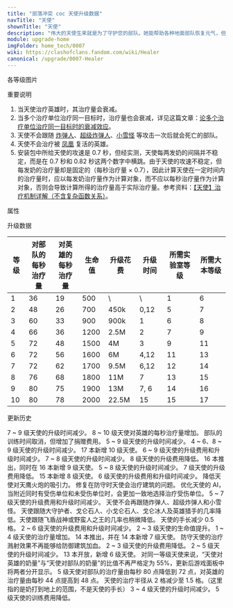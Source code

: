 ```yaml
---
title: "部落冲突 coc 天使升级数据"
navTitle: "天使"
shownTitle: "天使"
description: "伟大的天使生来就是为了守护您的部队。她能帮助各种地面部队恢复元气，但要记得小心保护天使免受防空火箭的袭击！"
module: upgrade-home
imgFolder: home_tech/0007
wiki: https://clashofclans.fandom.com/wiki/Healer
canonical: /upgrade/0007-Healer
---
```


<UnitInfo :folder="$frontmatter.imgFolder" imgSrc="Healer_info.png" :imgAlt="$frontmatter.navTitle" :description="$frontmatter.description" />

<SmallTitle>各等级图片</SmallTitle>

<Panel>
    <UnitImgGroup :folder="$frontmatter.imgFolder">
        <UnitImg imgTitle="1 - 2 级" imgSrc="Healer1.png" />
        <UnitImg imgTitle="3 级" imgSrc="Healer3.png" />
        <UnitImg imgTitle="4 级" imgSrc="Healer4.png" />
        <UnitImg imgTitle="5 - 6 级" imgSrc="Healer5.png" />
        <UnitImg imgTitle="7 级" imgSrc="Healer7.png" />
        <UnitImg imgTitle="8 级" imgSrc="Healer8.png" />
        <UnitImg imgTitle="9 级" imgSrc="Healer9.png" />
        <UnitImg imgTitle="10 级" imgSrc="Healer10.png" />
    </UnitImgGroup>
</Panel>

<SmallTitle>重要说明</SmallTitle>

1. 当天使治疗英雄时，其治疗量会衰减。
2. 当多个治疗单位治疗同一目标时，治疗量也会衰减，详见这篇文章：[论多个治疗单位治疗同一目标时的衰减效应](/p/6925)。
3. 天使不会跟随 [炸弹人](/upgrade/0004-Wall-Breaker)、[超级炸弹人](/upgrade/0603-Super-Wall-Breaker)、[小雪怪](/upgrade/000d-Yeti) 等攻击一次后就会死亡的部队。
4. 天使不会治疗被 [凤凰](/upgrade/0287-Phoenix) 复活的英雄。
5. 安装包中所给天使的攻速是 0.7 秒，但经实测，天使每两发奶的间隔并不稳定，而是在 0.7 秒和 0.82 秒这两个数字中横跳。由于天使的攻速不稳定，但每发奶的治疗量却是固定的（每秒治疗量 × 0.7），因此计算天使在一定时间内的治疗量时，应以每发奶治疗量作为计算对象，而不应以每秒治疗量作为计算对象，否则会导致计算所得的治疗量高于实际治疗量。参考资料：[【天使】治疗机制详解（不含复杂函数关系）](/p/2102)。

<SmallTitle>属性</SmallTitle>

<UnitProperties>
    <UnitProperty pKey="部队类型" pValue="空中单位" />
    <UnitProperty pKey="治疗偏好" pValue="无" />
    <UnitProperty pKey="兵种类型" pValue="范围治疗" />
    <UnitProperty pKey="作用目标" pValue="仅地面目标" />
    <UnitProperty pKey="占据人口" pValue="14" />
    <UnitProperty pKey="移动速度" pValue="2 格/秒" />
    <UnitProperty pKey="天使手长" pValue="4.5 格" />
    <UnitProperty pKey="治疗金圈半径" pValue="1.5 格" />
    <UnitProperty pKey="治疗速度" pValue="0.7 秒/次" />
    <UnitProperty pKey="所需训练营等级" pValue="8" />
    <UnitProperty pKey="所需大本等级" pValue="6" />
    <UnitProperty pKey="训练时间" pValue="无" trainingSystem="2025" />
    <UnitProperty pKey="捐赠费用" pValue="7,7,21000,Elixir" :isDonationCost="true" />
</UnitProperties>

<SmallTitle>升级数据</SmallTitle>

<script setup>
const tableExtraInfo = [
    {
        "column": 4,
        "type": "cost",
        "gpClass": "research",
        "icon": "Elixir"
    },
    {
        "column": 5,
        "type": "time",
        "gpClass": "research"
    }
];
</script>

<UnitTable :tableExtraInfo="tableExtraInfo">

| 等级 |对部队的<br>每秒治疗量|对英雄的<br>每秒治疗量| 生命值 | 升级花费 |  升级时间  |所需实验室等级|所需大本等级|
| ---- |         ----       |         ----       |  ----  |   ----  |    ----   |    ----     |   ----    |
|   1  |          36        |          19        |   500  |      \  |       \   |      1      |     6     |
|   2  |          48        |          26        |   700  |   450k  |    0,12   |      5      |     7     |
|   3  |          60        |          33        |   900  |   900k  |    1      |      6      |     8     |
|   4  |          66        |          36        |  1200  |   2.5M  |    2      |      7      |     9     |
|   5  |          72        |          48        |  1500  |     4M  |    3      |      9      |    11     |
|   6  |          72        |          56        |  1600  |     6M  |    4,12   |     11      |    13     |
|   7  |          72        |          62        |  1700  |   9.5M  |    6,12   |     12      |    14     |
|   8  |          76        |          68        |  1800  |    11M  |    7      |     13      |    15     |
|   9  |          80        |          75        |  1900  |    13M  |    7, 6   |     14      |    16     |
|  10  |          80        |          78        |  2000  |  22.5M  |   15      |     15      |    17     |
</UnitTable>

<SmallTitle>更新历史</SmallTitle>

<Timeline>
    <TimelineItem date="2025/10/06">
        <TimelineRow>7 ~ 9 级天使的升级时间减少。</TimelineRow>
    </TimelineItem>
    <TimelineItem date="2025/06/30">
        <TimelineRow>8 ~ 10 级天使对英雄的每秒治疗量增加。</TimelineRow>
    </TimelineItem>
    <TimelineItem date="2025/03/27">
        <TimelineRow>部队的训练时间取消，但增加了捐赠费用。</TimelineRow>
    </TimelineItem>
    <TimelineItem date="2025/03/24">
        <TimelineRow>5 ~ 9 级天使的升级时间减少。</TimelineRow>
        <TimelineRow>4 ~ 6、8 ~ 9 级天使的升级时间减少。</TimelineRow>
    </TimelineItem>
    <TimelineItem date="2025/02/10">
        <TimelineRow>17 本新增 10 级天使。</TimelineRow>
    </TimelineItem>
    <TimelineItem date="2024/11/25">
        <TimelineRow>6 ~ 9 级天使的升级费用和升级时间减少。</TimelineRow>
    </TimelineItem>
    <TimelineItem date="2024/06/18">
        <TimelineRow>7 ~ 8 级天使的升级时间减少。</TimelineRow>
        <TimelineRow>8 级天使的升级费用降低。</TimelineRow>
    </TimelineItem>
    <TimelineItem date="2023/12/12">
        <TimelineRow>16 本推出，同时在 16 本新增 9 级天使。</TimelineRow>
        <TimelineRow>5 ~ 8 级天使的升级时间减少。</TimelineRow>
        <TimelineRow>7 级天使的升级费用降低。</TimelineRow>
    </TimelineItem>
    <TimelineItem date="2023/06/12">
        <TimelineRow>15 本新增 8 级天使。</TimelineRow>
        <TimelineRow>6 级天使的升级费用和升级时间减少。</TimelineRow>
        <TimelineRow>降低天使对天鹰火炮的吸引力。</TimelineRow>
    </TimelineItem>
    <TimelineItem date="2023/05/15">
        <TimelineRow>修复在防守时天使会治疗建筑的问题。</TimelineRow>
        <TimelineRow>优化天使的 AI，当附近同时有受伤单位和未受伤单位时，会更加一致地选择治疗受伤单位。</TimelineRow>
    </TimelineItem>
    <TimelineItem date="2022/10/10">
        <TimelineRow>5 ~ 7 级天使的升级费用和升级时间减少。</TimelineRow>
        <TimelineRow>天使不会再跟随炸弹人、超级炸弹人和小雪怪。</TimelineRow>
        <TimelineRow>天使跟随大守护者、戈仑石人、小戈仑石人、戈仑冰人及英雄猎手的几率降低。天使跟随飞盾战神或野蛮人之王的几率也稍微降低。</TimelineRow>
    </TimelineItem>
    <TimelineItem date="2022/05/02">
        <TimelineRow>天使的手长减少 0.5 格。</TimelineRow>
    </TimelineItem>
    <TimelineItem date="2021/12/09">
        <TimelineRow>2 ~ 6 级天使的升级费用和升级时间减少。</TimelineRow>
        <TimelineRow>2 ~ 3 级天使的生命值提升。</TimelineRow>
        <TimelineRow>1 ~ 4 级天使的治疗量增加。</TimelineRow>
    </TimelineItem>
    <TimelineItem date="2021/04/12">
        <TimelineRow>14 本推出，并在 14 本新增 7 级天使。</TimelineRow>
        <TimelineRow>防守天使的治疗溅射效果不再能够给防御建筑加血。</TimelineRow>
        <TimelineRow>2 ~ 3 级天使的升级费用降低。</TimelineRow>
        <TimelineRow>2 ~ 5 级天使的升级时间减少。</TimelineRow>
    </TimelineItem>
    <TimelineItem date="2019/12/09">
        <TimelineRow>13 本开放，新增 6 级天使。</TimelineRow>
        <TimelineRow>对同一等级天使来说，“天使对英雄的奶量”与“天使对部队的奶量”的比值不再严格定为 55%，更新后游戏面板中将两者分开显示。</TimelineRow>
        <TimelineRow>5 级天使对部队的治疗量由每秒 80 点降低到 72 点，对英雄的治疗量由每秒 44 点提高到 48 点。</TimelineRow>
    </TimelineItem>
    <TimelineItem date="2019/06/18">
        <TimelineRow>天使的治疗半径从 2 格减少至 1.5 格。（这里指的是奶打到地上的范围，不是天使的手长）</TimelineRow>
    </TimelineItem>
    <TimelineItem date="2019/04/02">
        <TimelineRow>3 ~ 4 级天使的升级时间减少。</TimelineRow>
        <TimelineRow>5 级天使的训练费用降低。</TimelineRow>
    </TimelineItem>
    <TimelineItem :historyBottom="true" />
</Timeline>